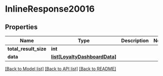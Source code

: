# InlineResponse20016

## Properties
Name | Type | Description | Notes
------------ | ------------- | ------------- | -------------
**total_result_size** | **int** |  | 
**data** | [**list[LoyaltyDashboardData]**](LoyaltyDashboardData.md) |  | 

[[Back to Model list]](../README.md#documentation-for-models) [[Back to API list]](../README.md#documentation-for-api-endpoints) [[Back to README]](../README.md)


